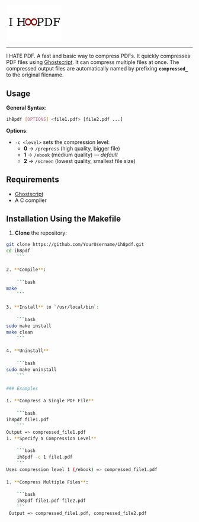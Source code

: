 <img src="ih8pdf.png"  width="150" />

-----
I HATE PDF. A fast and basic way to compress PDFs. It quickly compresses PDF files using [Ghostscript](https://ghostscript.com/). It can compress multiple files at once. The compressed output files are automatically named by prefixing **`compressed_`** to the original filename. 

## Usage

**General Syntax**:

```bash
ih8pdf [OPTIONS] <file1.pdf> [file2.pdf ...]
```

**Options**:

- `-c <level>` sets the compression level:
    - **0** → `/prepress` (high quality, bigger file)
    - **1** → `/ebook` (medium quality) — _default_
    - **2** → `/screen` (lowest quality, smallest file size) 

## Requirements

- [Ghostscript](https://ghostscript.com/) 
- A C compiler
## Installation Using the Makefile

1. **Clone** the repository:

```bash
git clone https://github.com/YourUsername/ih8pdf.git
cd ih8pdf
    ```

2. **Compile**:

    ```bash
make
    ```

3. **Install** to `/usr/local/bin`:

    ```bash
sudo make install
make clean
    ```

4. **Uninstall** 

    ```bash
sudo make uninstall
    ```

### Examples

1. **Compress a Single PDF File**

    ```bash
ih8pdf file1.pdf
    ```
Output => compressed_file1.pdf
1. **Specify a Compression Level**

    ```bash
    ih8pdf -c 1 file1.pdf
    ```
Uses compression level 1 (/ebook) => compressed_file1.pdf

1. **Compress Multiple Files**:

    ```bash
    ih8pdf file1.pdf file2.pdf
    ```
 Output => compressed_file1.pdf, compressed_file2.pdf

